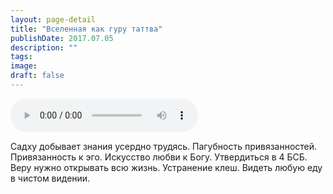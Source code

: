 ```yaml
---
layout: page-detail
title: "Вселенная как гуру таттва"
publishDate: 2017.07.05
description: ""
tags:
image:
draft: false
---
```


<audio title="2017.07.05 - Вселенная как гуру таттва.mp3" src="https://filer-api.advayta.org/v1.0/public/files/73365" controls=""></audio>

 Садху добывает знания усердно трудясь. Пагубность привязанностей. Привязанность к эго. Искусство любви к Богу. Утвердиться в 4 БСБ. Веру нужно открывать всю жизнь. Устранение клеш. Видеть любую еду в чистом видении. 

  
